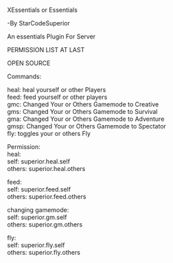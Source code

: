 XEssentials or Essentials

-By StarCodeSuperior

An essentials Plugin For Server

PERMISSION LIST AT LAST

OPEN SOURCE

Commands:

heal: heal yourself or other Players                      
feed: feed yourself or other players                  
gmc: Changed Your or Others Gamemode to Creative                
gms: Changed Your or Others Gamemode to Survival                 
gma: Changed Your or Others Gamemode to Adventure                
gmsp: Changed Your or Others Gamemode to Spectator                   
fly: toggles your or others Fly


Permission:                 
heal:                       
  self:  superior.heal.self                
  others: superior.heal.others                 
  
feed:                               
  self:  superior.feed.self                                   
  others: superior.feed.others                       
  
changing gamemode:                              
  self: superior.gm.self                                   
  others: superior.gm.others                            
  
fly:                                 
  self: superior.fly.self                     
  others: superior.fly.others                         
